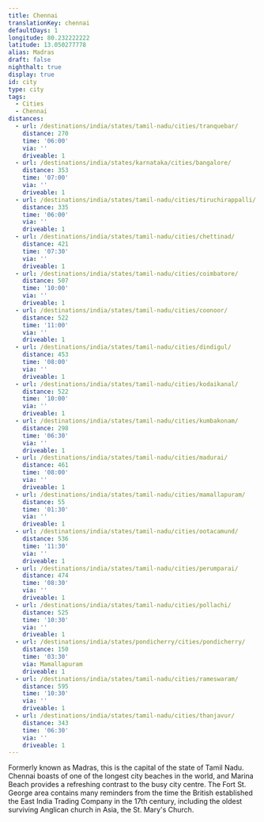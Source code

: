 ```yaml
---
title: Chennai
translationKey: chennai
defaultDays: 1
longitude: 80.232222222
latitude: 13.050277778
alias: Madras
draft: false
nighthalt: true
display: true
id: city
type: city
tags:
  - Cities
  - Chennai
distances:
  - url: /destinations/india/states/tamil-nadu/cities/tranquebar/
    distance: 270
    time: '06:00'
    via: ''
    driveable: 1
  - url: /destinations/india/states/karnataka/cities/bangalore/
    distance: 353
    time: '07:00'
    via: ''
    driveable: 1
  - url: /destinations/india/states/tamil-nadu/cities/tiruchirappalli/
    distance: 335
    time: '06:00'
    via: ''
    driveable: 1
  - url: /destinations/india/states/tamil-nadu/cities/chettinad/
    distance: 421
    time: '07:30'
    via: ''
    driveable: 1
  - url: /destinations/india/states/tamil-nadu/cities/coimbatore/
    distance: 507
    time: '10:00'
    via: ''
    driveable: 1
  - url: /destinations/india/states/tamil-nadu/cities/coonoor/
    distance: 522
    time: '11:00'
    via: ''
    driveable: 1
  - url: /destinations/india/states/tamil-nadu/cities/dindigul/
    distance: 453
    time: '08:00'
    via: ''
    driveable: 1
  - url: /destinations/india/states/tamil-nadu/cities/kodaikanal/
    distance: 522
    time: '10:00'
    via: ''
    driveable: 1
  - url: /destinations/india/states/tamil-nadu/cities/kumbakonam/
    distance: 298
    time: '06:30'
    via: ''
    driveable: 1
  - url: /destinations/india/states/tamil-nadu/cities/madurai/
    distance: 461
    time: '08:00'
    via: ''
    driveable: 1
  - url: /destinations/india/states/tamil-nadu/cities/mamallapuram/
    distance: 55
    time: '01:30'
    via: ''
    driveable: 1
  - url: /destinations/india/states/tamil-nadu/cities/ootacamund/
    distance: 536
    time: '11:30'
    via: ''
    driveable: 1
  - url: /destinations/india/states/tamil-nadu/cities/perumparai/
    distance: 474
    time: '08:30'
    via: ''
    driveable: 1
  - url: /destinations/india/states/tamil-nadu/cities/pollachi/
    distance: 525
    time: '10:30'
    via: ''
    driveable: 1
  - url: /destinations/india/states/pondicherry/cities/pondicherry/
    distance: 150
    time: '03:30'
    via: Mamallapuram
    driveable: 1
  - url: /destinations/india/states/tamil-nadu/cities/rameswaram/
    distance: 595
    time: '10:30'
    via: ''
    driveable: 1
  - url: /destinations/india/states/tamil-nadu/cities/thanjavur/
    distance: 343
    time: '06:30'
    via: ''
    driveable: 1
---
```
























































































































Formerly known as Madras, this is the capital of the state of Tamil Nadu. Chennai boasts of one of the longest city beaches in the world, and Marina Beach provides a refreshing contrast to the busy city centre. The Fort St. George area contains many reminders from the time the British established the East India Trading Company in the 17th century, including the oldest surviving Anglican church in Asia, the St. Mary's Church.